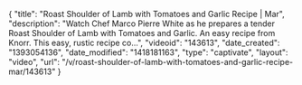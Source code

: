 {
    "title": "Roast Shoulder of Lamb with Tomatoes and Garlic Recipe | Mar",
    "description": "Watch Chef Marco Pierre White as he prepares a tender Roast Shoulder of Lamb with Tomatoes and Garlic. An easy recipe from Knorr. This easy, rustic recipe co...",
    "videoid": "143613",
    "date_created": "1393054136",
    "date_modified": "1418181163",
    "type": "captivate",
    "layout": "video",
    "url": "\/v\/roast-shoulder-of-lamb-with-tomatoes-and-garlic-recipe-mar\/143613"
}